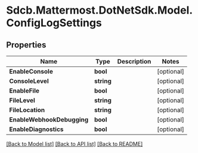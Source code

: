 # Sdcb.Mattermost.DotNetSdk.Model.ConfigLogSettings
## Properties

Name | Type | Description | Notes
------------ | ------------- | ------------- | -------------
**EnableConsole** | **bool** |  | [optional] 
**ConsoleLevel** | **string** |  | [optional] 
**EnableFile** | **bool** |  | [optional] 
**FileLevel** | **string** |  | [optional] 
**FileLocation** | **string** |  | [optional] 
**EnableWebhookDebugging** | **bool** |  | [optional] 
**EnableDiagnostics** | **bool** |  | [optional] 

[[Back to Model list]](../README.md#documentation-for-models) [[Back to API list]](../README.md#documentation-for-api-endpoints) [[Back to README]](../README.md)

